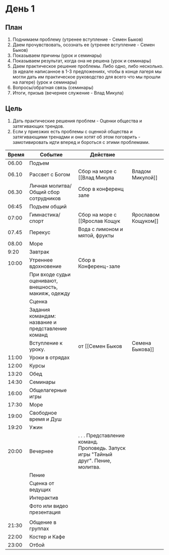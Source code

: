 # День 1
## План
      
1. Поднимаем проблему (утренее вступление - Семен Быков)
2. Даем прочувствовать, осознать ее (утренее вступление - Семен Быков)
3. Показываем причины (урок и семинары)
4. Показываем результат, когда она не решена (урок и семинары)
5. Даем практическое решение проблемы. Либо одно, либо несколько. (в идеале написанное в 1-3 предложениях, чтобы в конце лагеря мы могли дать им практическое руководство для всего что мы прошли на лагере) (урок и семинары)
6. Вопросы/обратная связь (семинары)
7. Итоги, призыв (вечернее служение - Влад Микула)

## Цель
1. Дать практические решения проблем - Оценки общества и затягивающих трендов.
2. Если у приезжих есть проблемы с оценкой общества и затягивающими тренадми и они хотят об этом поговрить - замотивировать идти вперед и бороться с этими проблемами.


| Время | Событие                                              | Действие                                                                                                                               |                     |
| ----- | ---------------------------------------------------- | -------------------------------------------------------------------------------------------------------------------------------------- | ------------------- |
| 06.00 | Подъем                                               |                                                                                                                                        |                     |
| 06.10 | Рассвет с Богом                                      | Сбор на море с [[Влад Микула                                                                                                           | Владом Микулой]]    |
| 06.30 | Личная молитва/Общий сбор сотрудников                | Сбор в конференц зале                                                                                                                  |                     |
| 06:45 | Подъем общий                                         |                                                                                                                                        |                     |
| 07:00 | Гимнастика/спорт                                     | Сбор на море с [[Ярослав Кощук                                                                                                         | Ярославом Кощуком]] |
| 07.45 | Перекус                                              | Вода с лимоном и мятой, фрукты                                                                                                         |                     |
| 08.00 | Море                                                 |                                                                                                                                        |                     |
| 9:20  | Завтрак                                              |                                                                                                                                        |                     |
| 10:00 | Утреннее вдохновение                                 | Сбор в Конференц-зале                                                                                                                  |                     |
|       | При входе судьи оценивают, внешность, макияж, одежду |                                                                                                                                        |                     |
|       | Сценка                                               |                                                                                                                                        |                     |
|       | Задания командам: название и представление команд    |                                                                                                                                        |                     |
|       | Вступление к уроку.                                  | от [[Семен Быков                                                                                                                       | Семена Быкова]]     |
| 11:00 | Уроки в отрядах                                      |                                                                                                                                        |                     |
| 12:00 | Курсы                                                |                                                                                                                                        |                     |
| 13:20 | Обед                                                 |                                                                                                                                        |                     |
| 14:30 | Семинары                                             |                                                                                                                                        |                     |
| 16:00 | Общелагерные игры                                    |                                                                                                                                        |                     |
| 17:30 | Море                                                 |                                                                                                                                        |                     |
| 19:00 | Свободное время и Душ                                |                                                                                                                                        |                     |
| 19:20 | Ужин                                                 |                                                                                                                                        |                     |
| 20:00 | Вечернее                                             | . . . Представление команд. Проповедь. Запуск игры "Тайный друг". Пение, молитва. |                     |
|       | Пение                                                     |                                                                                                                                        |                     |
|       |   Сценка от ведущих                                                   |                                                                                                                                        |                     |
|       |   Интерактив                                                   |                                                                                                                                        |                     |
|       |   Фото или видео презентация                                                   |                                                                                                                                        |                     |
|       |                                                      |                                                                                                                                        |                     |
| 21:30 | Общение в группах                                    |                                                                                                                                        |                     |
| 22:00 | Костер и Кафе                                        |                                                                                                                                        |                     |
| 23:00 | Отбой                                                |                                                                                                                                        |                     |
